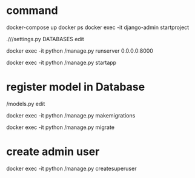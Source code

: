 
# command
docker-compose up
docker ps
docker exec -it <container-id-web> django-admin startproject <project-name>

./<project-name>/<project-name>/settings.py DATABASES edit

docker exec -it <container-id-web> python <project-name>/manage.py runserver 0.0.0.0:8000

docker exec -it <container-id-web> python <project-name>/manage.py startapp <app-name>

# register model in Database
<app-name>/models.py edit

docker exec -it <container-id-web> python <project-name>/manage.py makemigrations

docker exec -it <container-id-web> python <project-name>/manage.py migrate

# create admin user
docker exec -it <container-id-web> python <project-name>/manage.py createsuperuser

